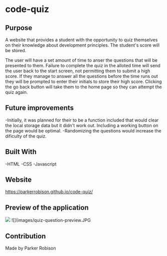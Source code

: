 # code-quiz
 
## Purpose
A website that provides a student with the opportunity to quiz themselves on their knowledge about development principles. The student's score will be stored. 
 
The user will have a set amount of time to anser the questions that will be presented to them. Failure to complete the quiz in the alloted time will send the user back to the start screen, not permitting them to submit a high score. If they manage to answer all the questions before the time runs out they will be prompted to enter their initials to store their high score. Clicking the go back button will take them to the home page so they can attempt the quiz again. 

## Future improvements
-Initially, it was planned for their to be a function included that would clear the local storage data but it didn't work out. Including a working button on the page would be optimal. 
-Randomizing the questions would increase the dificulty of the quiz. 


 
## Built With
-HTML
-CSS
-Javascript
 
## Website
https://parkerrobison.github.io/code-quiz/
 
## Preview of the application
 ![](images/quiz-preview.JPG)
 ![](images/quiz-question-preview.JPG
## Contribution
Made by Parker Robison
